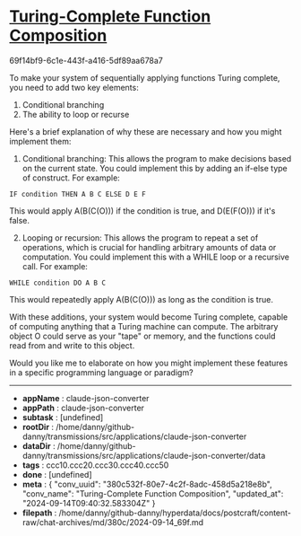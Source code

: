# [Turing-Complete Function Composition](https://claude.ai/chat/380c532f-80e7-4c2f-8adc-458d5a218e8b)

69f14bf9-6c1e-443f-a416-5df89aa678a7

 To make your system of sequentially applying functions Turing complete, you need to add two key elements:

1. Conditional branching
2. The ability to loop or recurse

Here's a brief explanation of why these are necessary and how you might implement them:

1. Conditional branching:
This allows the program to make decisions based on the current state. You could implement this by adding an if-else type of construct. For example:

```
IF condition THEN A B C ELSE D E F
```

This would apply A(B(C(O))) if the condition is true, and D(E(F(O))) if it's false.

2. Looping or recursion:
This allows the program to repeat a set of operations, which is crucial for handling arbitrary amounts of data or computation. You could implement this with a WHILE loop or a recursive call. For example:

```
WHILE condition DO A B C
```

This would repeatedly apply A(B(C(O))) as long as the condition is true.

With these additions, your system would become Turing complete, capable of computing anything that a Turing machine can compute. The arbitrary object O could serve as your "tape" or memory, and the functions could read from and write to this object.

Would you like me to elaborate on how you might implement these features in a specific programming language or paradigm?

---

* **appName** : claude-json-converter
* **appPath** : claude-json-converter
* **subtask** : [undefined]
* **rootDir** : /home/danny/github-danny/transmissions/src/applications/claude-json-converter
* **dataDir** : /home/danny/github-danny/transmissions/src/applications/claude-json-converter/data
* **tags** : ccc10.ccc20.ccc30.ccc40.ccc50
* **done** : [undefined]
* **meta** : {
  "conv_uuid": "380c532f-80e7-4c2f-8adc-458d5a218e8b",
  "conv_name": "Turing-Complete Function Composition",
  "updated_at": "2024-09-14T09:40:32.583304Z"
}
* **filepath** : /home/danny/github-danny/hyperdata/docs/postcraft/content-raw/chat-archives/md/380c/2024-09-14_69f.md